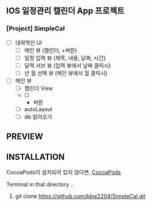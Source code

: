 ## IOS 일정관리 캘린더 App 프로젝트

### [Project] SimpleCal
- [ ] 대략적인 UI
  - [ ] 메인 뷰 (캘린더, +버튼)
  - [ ] 일정 입력 뷰 (제목, 내용, 날짜, 시간)
  - [ ] 달력 서브 뷰 (입력 뷰에서 날짜 클릭시)
  - [ ] 년 월 선택 뷰 (메인 뷰에서 월 클릭시)
- [ ] 메인 뷰
  - [ ] 캘린더 View
  - [ ] + 버튼
  - [ ] autoLayout
  - [ ] db 읽어오기

**PREVIEW**
-

## INSTALLATION

CocoaPods이 설치되어 있지 않다면, [CocoaPods](http://cocoapods.org)

Terminal in that directory ..

1. git clone https://github.com/kbw2204/SimpleCal.git


